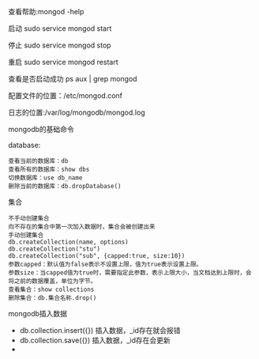 查看帮助:mongod -help

启动 sudo service mongod start

停止 sudo service mongod stop

重启 sudo service mongod restart

查看是否启动成功	ps aux | grep mongod

配置文件的位置：/etc/mongod.conf

日志的位置:/var/log/mongodb/mongod.log





mongodb的基础命令

database:

```
查看当前的数据库：db
查看所有的数据库：show dbs
切换数据库：use db_name
删除当前的数据库：db.dropDatabase()
```



集合

```
不手动创建集合
向不存在的集合中第一次加入数据时，集合会被创建出来
手动创建集合
db.createCollection(name, options)
db.createCollection("stu")
db.createCollection("sub", {capped:true, size:10})
参数capped：默认值为false表示不设置上限，值为true表示设置上限。
参数size：当capped值为true时，需要指定此参数，表示上限大小，当文档达到上限时，会将之前的数据覆盖，单位为字节。
查看集合：show collections
删除集合：db.集合名称.drop()
```



mongodb插入数据

* db.collection.insert({})	插入数据，_id存在就会报错
* db.collection.save({})  插入数据，_id存在会更新
* 